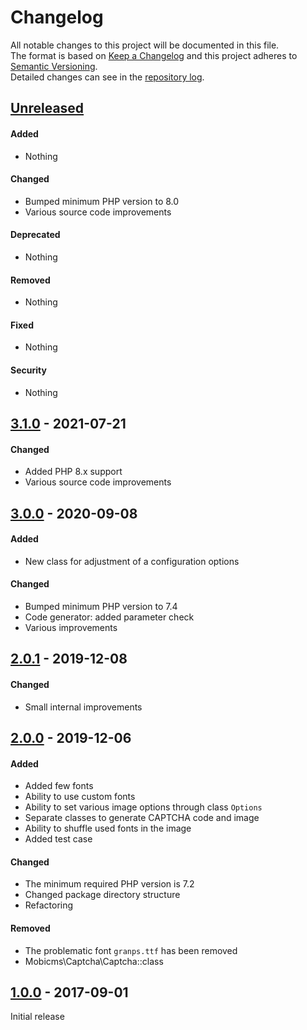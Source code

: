 # Changelog
 
All notable changes to this project will be documented in this file.  
The format is based on [Keep a Changelog](http://keepachangelog.com/en/1.0.0/)
and this project adheres to [Semantic Versioning](http://semver.org/spec/v2.0.0.html).  
Detailed changes can see in the [repository log].

## [Unreleased]

#### Added
- Nothing

#### Changed
- Bumped minimum PHP version to 8.0
- Various source code improvements

#### Deprecated
- Nothing

#### Removed
- Nothing

#### Fixed
- Nothing

#### Security
- Nothing


## [3.1.0] - 2021-07-21

#### Changed
- Added PHP 8.x support
- Various source code improvements


## [3.0.0] - 2020-09-08

#### Added
- New class for adjustment of a configuration options
  
#### Changed
- Bumped minimum PHP version to 7.4
- Code generator: added parameter check
- Various improvements


## [2.0.1] - 2019-12-08

#### Changed
- Small internal improvements


## [2.0.0] - 2019-12-06

#### Added
- Added few fonts
- Ability to use custom fonts
- Ability to set various image options through class `Options`
- Separate classes to generate CAPTCHA code and image
- Ability to shuffle used fonts in the image
- Added test case

#### Changed
- The minimum required PHP version is 7.2
- Changed package directory structure
- Refactoring

#### Removed
- The problematic font `granps.ttf` has been removed
- Mobicms\Captcha\Captcha::class


## [1.0.0] - 2017-09-01
Initial release


[Unreleased]: https://github.com/mobicms/captcha/compare/3.1.0...HEAD
[3.1.0]: https://github.com/mobicms/captcha/compare/3.0.0...3.1.0
[3.0.0]: https://github.com/mobicms/captcha/compare/2.0.1...3.0.0
[2.0.1]: https://github.com/mobicms/captcha/compare/2.0.0...2.0.1
[2.0.0]: https://github.com/mobicms/captcha/compare/1.0.0...2.0.0
[1.0.0]: https://github.com/mobicms/captcha/releases/tag/1.0.0
[repository log]: https://github.com/mobicms/captcha/commits/
